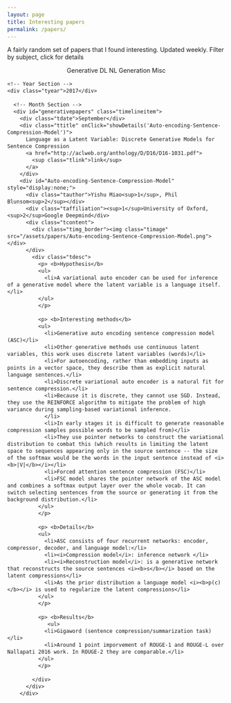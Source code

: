 ```yaml
---
layout: page
title: Interesting papers
permalink: /papers/
---
```

<body onload="start()">
<p>A fairly random set of papers that I found interesting. Updated weekly. Filter by subject, click for details</p>

<center>
  <div class="showmore" id="showgenerativepapers" style="display:inline-block;">Generative DL</div>
  <div class="showmore" id="shownlgpapers" style="display:inline-block;">NL Generation</div>
  <div class="showmore" id="showmiscpapers" style="display:inline-block;">Misc</div>
  <!-- <div class="showmore" id="showneuropapers" style="display:inline-block;">Neuroscience</div> -->
	<!-- <div class="showmore" id="showpredictivepapers" style="display:inline-block;">Predictive DL</div> -->
  <!-- <div class="showmore" id="showalgpapers" style="display:inline-block;">Algorithmic DL</div> -->
  <!-- <div class="showmore" id="showtheorypapers" style="display:inline-block;">DL Theory</div> -->
</center>

<div class="container">
  <div id="timeline">
    
    <!-- Year Section -->
    <div class="tyear">2017</div>

      <!-- Month Section -->
      <div id="generativepapers" class="timelineitem">
        <div class="tdate">September</div>
        <div class="ttitle" onClick="showDetails('Auto-encoding-Sentence-Compression-Model')">
          Language as a Latent Variable: Discrete Generative Models for Sentence Compression
          <a href="http://aclweb.org/anthology/D/D16/D16-1031.pdf">
            <sup class="tlink">link</sup>
          </a>
        </div>
        <div id="Auto-encoding-Sentence-Compression-Model" style="display:none;">
          <div class="tauthor">Yishu Miao<sup>1</sup>, Phil Blunsom<sup>2</sup></div>
          <div class="taffiliation"><sup>1</sup>University of Oxford, <sup>2</sup>Google Deepmind</div>
          <div class="tcontent">
            <div class="timg_border"><img class="timage" src="/assets/papers/Auto-encoding-Sentence-Compression-Model.png"></div>
          </div>
            <div class="tdesc">
              <p> <b>Hypothesis</b>
              <ul> 
                <li>A variational auto encoder can be used for inference of a generative model where the latent variable is a language itself.</li>
              </ul>
              </p>

              <p> <b>Interesting methods</b>
              <ul> 
                <li>Generative auto encoding sentence compression model (ASC)</li>
                <li>Other generative methods use continuous latent variables, this work uses discrete latent variables (words)</li>
                <li>For autoencoding, rather than embedding inputs as points in a vector space, they describe them as explicit natural language sentences.</li>
                <li>Discrete variational auto encoder is a natural fit for sentence compression.</li>
                <li>Because it is discrete, they cannot use SGD. Instead, they use the REINFORCE algorithm to mitigate the problem of high variance during sampling-based variational inference.
                </li>
                <li>In early stages it is difficult to generate reasonable compression samples possible words to be sampled from)</li>
                <li>They use pointer networks to construct the variational distribution to combat this (which results in limiting the latent space to sequences appearing only in the source sentence -- the size of the softmax would be the words in the input sentence instead of <i><b>|V|</b></i></li>
                <li>Forced attention sentence compression (FSC)</li>
                <li>FSC model shares the pointer network of the ASC model and combines a softmax output layer over the whole vocab. It can switch selecting sentences from the source or generating it from the background distribution.</li>
              </ul>
              </p>

              <p> <b>Details</b>
              <ul> 
                <li>ASC consists of four recurrent networks: encoder, compressor, decoder, and language model:</li>
                <li><i>Compression model</i>: inference network </li>
                <li><i>Reconstruction model</i>: is a generative network that reconstructs the source sentences <i><b>s</b></i> based on the latent compressions</li>
                <li>As the prior distribution a language model <i><b>p(c)</b></i> is used to regularize the latent compressions</li>
              </ul>
              </p>

              <p> <b>Results</b>
                 <ul> 
                <li>Gigaword (sentence compression/summarization task)</li>
                <li>Around 1 point imporvement of ROUGE-1 and ROUGE-L over Nallapati 2016 work. In ROUGE-2 they are comparable.</li>
              </ul>
              </p>

            </div>
          </div>
        </div>


  </div>

<script>
function start() {
	var show_nlg_papers = true;
  $("#shownlgpapers").click(function() {
    if(!show_nlg_papers) {
      $('[id=nlgpapers]').each(function() {
      	$('[id=nlgpapers]').slideDown('fast', function() {
      		$("#shownlgpapers").css('border', '2px solid #777');
      	})
      });
      show_nlg_papers = true;
    } else {
      $('[id=nlgpapers]').each(function() {
      	$('[id=nlgpapers]').slideUp('fast', function() {
      		$("#shownlgpapers").css('border', '2px solid #CCC');
      	})
      });
      show_nlg_papers = false;
    }
  });

    var show_neuro_papers = true;
  $("#showneuropapers").click(function() {
    if(!show_neuro_papers) {
      $('[id=neuropapers]').each(function() {
        $('[id=neuropapers]').slideDown('fast', function() {
          $("#showneuropapers").css('border', '2px solid #777');
        })
      });
      show_neuro_papers = true;
    } else {
      $('[id=neuropapers]').each(function() {
        $('[id=neuropapers]').slideUp('fast', function() {
          $("#showneuropapers").css('border', '2px solid #CCC');
        })
      });
      show_neuro_papers = false;
    }
  });

    var show_misc_papers = true;
  $("#showmiscpapers").click(function() {
    if(!show_misc_papers) {
      $('[id=miscpapers]').each(function() {
        $('[id=miscpapers]').slideDown('fast', function() {
          $("#showmiscpapers").css('border', '2px solid #777');
        })
      });
      show_misc_papers = true;
    } else {
      $('[id=miscpapers]').each(function() {
        $('[id=miscpapers]').slideUp('fast', function() {
          $("#showmiscpapers").css('border', '2px solid #CCC');
        })
      });
      show_misc_papers = false;
    }
  });

  	var show_generative_papers = true;
  $("#showgenerativepapers").click(function() {
    if(!show_generative_papers) {
      $('[id=generativepapers]').each(function() {
      	$('[id=generativepapers]').slideDown('fast', function() {
      		$("#showgenerativepapers").css('border', '2px solid #777');
      	})
      });
      show_generative_papers = true;
    } else {
      $('[id=generativepapers]').each(function() {
      	$('[id=generativepapers]').slideUp('fast', function() {
      		$("#showgenerativepapers").css('border', '2px solid #CCC');
      	})
      });
      show_generative_papers = false;
    }
  });


}

</script>

<script type="text/javascript">

function showDetails(name) {
    $('#' + name).toggle(); 
}

// $(function(){
//   $('#ttitle').click(function(){
//      $('#xor_details').toggle(); 
//   });
// });
</script>